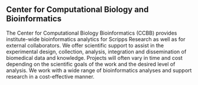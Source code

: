 ## Center for Computational Biology and Bioinformatics
The Center for Computational Biology Bioinformatics (CCBB) provides institute-wide bioinformatics analytics for Scripps Research as well as for external collaborators. We offer scientific support to assist in the experimental design, collection, analysis, integration and dissemination of biomedical data and knowledge. Projects will often vary in time and cost depending on the scientific goals of the work and the desired level of analysis. We work with a wide range of bioinformatics analyses and support research in a cost-effective manner.
